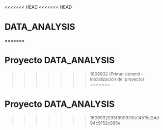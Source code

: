 <<<<<<< HEAD
<<<<<<< HEAD
# DATA_ANALYSIS
=======
# Proyecto DATA_ANALYSIS
>>>>>>> 1606932 (Primer commit - inicialización del proyecto)
=======
# Proyecto DATA_ANALYSIS
>>>>>>> 1606932093f890970fe14515e24d94c9152c985e
